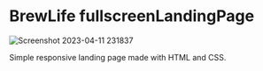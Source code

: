 # BrewLife fullscreenLandingPage

![Screenshot 2023-04-11 231837](https://user-images.githubusercontent.com/80860409/231290491-037a76eb-6d2a-47a7-abf9-912d25e55d0d.png)

Simple responsive landing page made with HTML and CSS.
